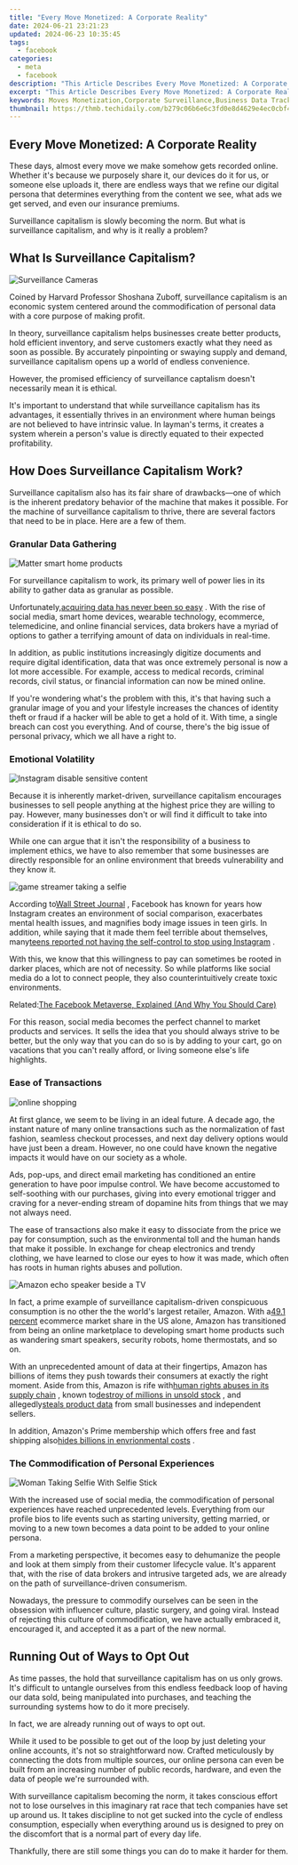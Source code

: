 ```yaml
---
title: "Every Move Monetized: A Corporate Reality"
date: 2024-06-21 23:21:23
updated: 2024-06-23 10:35:45
tags:
  - facebook
categories:
  - meta
  - facebook
description: "This Article Describes Every Move Monetized: A Corporate Reality"
excerpt: "This Article Describes Every Move Monetized: A Corporate Reality"
keywords: Moves Monetization,Corporate Surveillance,Business Data Tracking,Profit From Behavior,Privacy in Workplaces,Employee Metrics,Corporate Oversight
thumbnail: https://thmb.techidaily.com/b279c06b6e6c3fd0e8d4629e4ec0cbf49c045cc7b02c032f41a1f426c3c24ec8.jpg
---
```


## Every Move Monetized: A Corporate Reality

 These days, almost every move we make somehow gets recorded online. Whether it's because we purposely share it, our devices do it for us, or someone else uploads it, there are endless ways that we refine our digital persona that determines everything from the content we see, what ads we get served, and even our insurance premiums.

 Surveillance capitalism is slowly becoming the norm. But what is surveillance capitalism, and why is it really a problem?

## What Is Surveillance Capitalism?

![Surveillance Cameras](https://static1.makeuseofimages.com/wordpress/wp-content/uploads/2021/02/Surveillance-Cameras.jpg)

 Coined by Harvard Professor Shoshana Zuboff, surveillance capitalism is an economic system centered around the commodification of personal data with a core purpose of making profit.

 In theory, surveillance capitalism helps businesses create better products, hold efficient inventory, and serve customers exactly what they need as soon as possible. By accurately pinpointing or swaying supply and demand, surveillance capitalism opens up a world of endless convenience.

 However, the promised efficiency of surveillance captalism doesn't necessarily mean it is ethical.

 It's important to understand that while surveillance capitalism has its advantages, it essentially thrives in an environment where human beings are not believed to have intrinsic value. In layman's terms, it creates a system wherein a person's value is directly equated to their expected profitability.

## How Does Surveillance Capitalism Work?

 Surveillance capitalism also has its fair share of drawbacks—one of which is the inherent predatory behavior of the machine that makes it possible. For the machine of surveillance capitalism to thrive, there are several factors that need to be in place. Here are a few of them.

### Granular Data Gathering

![Matter smart home products](https://static1.makeuseofimages.com/wordpress/wp-content/uploads/2021/08/matter-logo-smart-home.JPG)

 For surveillance capitalism to work, its primary well of power lies in its ability to gather data as granular as possible.

 Unfortunately,[acquiring data has never been so easy](https://www.makeuseof.com/keep-advertisers-from-stealing-data/) . With the rise of social media, smart home devices, wearable technology, ecommerce, telemedicine, and online financial services, data brokers have a myriad of options to gather a terrifying amount of data on individuals in real-time.

 In addition, as public institutions increasingly digitize documents and require digital identification, data that was once extremely personal is now a lot more accessible. For example, access to medical records, criminal records, civil status, or financial information can now be mined online.

 If you're wondering what's the problem with this, it's that having such a granular image of you and your lifestyle increases the chances of identity theft or fraud if a hacker will be able to get a hold of it. With time, a single breach can cost you everything. And of course, there's the big issue of personal privacy, which we all have a right to.

### Emotional Volatility

![Instagram disable sensitive content](https://static1.makeuseofimages.com/wordpress/wp-content/uploads/2021/08/Instagram-Explore-1.jpg)

 Because it is inherently market-driven, surveillance capitalism encourages businesses to sell people anything at the highest price they are willing to pay. However, many businesses don't or will find it difficult to take into consideration if it is ethical to do so.

 While one can argue that it isn't the responsibility of a business to implement ethics, we have to also remember that some businesses are directly responsible for an online environment that breeds vulnerability and they know it.

![game streamer taking a selfie](https://static1.makeuseofimages.com/wordpress/wp-content/uploads/2021/09/game-streamer-selfie.jpg)

 According to[Wall Street Journal](https://emakicms.com/brand/21/articles/edit/2002984) , Facebook has known for years how Instagram creates an environment of social comparison, exacerbates mental health issues, and magnifies body image issues in teen girls. In addition, while saying that it made them feel terrible about themselves, many[teens reported not having the self-control to stop using Instagram](https://www.wsj.com/articles/instagram-adds-more-protections-for-teenagers-11627390800?mod=article%5Finline) .

 With this, we know that this willingness to pay can sometimes be rooted in darker places, which are not of necessity. So while platforms like social media do a lot to connect people, they also counterintuitively create toxic environments.

 Related:[The Facebook Metaverse, Explained (And Why You Should Care)](https://www.makeuseof.com/facebook-metaverse-explained/)

 For this reason, social media becomes the perfect channel to market products and services. It sells the idea that you should always strive to be better, but the only way that you can do so is by adding to your cart, go on vacations that you can't really afford, or living someone else's life highlights.

### Ease of Transactions

![online shopping](https://static1.makeuseofimages.com/wordpress/wp-content/uploads/2021/07/online-shopping.jpg)

 At first glance, we seem to be living in an ideal future. A decade ago, the instant nature of many online transactions such as the normalization of fast fashion, seamless checkout processes, and next day delivery options would have just been a dream. However, no one could have known the negative impacts it would have on our society as a whole.

 Ads, pop-ups, and direct email marketing has conditioned an entire generation to have poor impulse control. We have become accustomed to self-soothing with our purchases, giving into every emotional trigger and craving for a never-ending stream of dopamine hits from things that we may not always need.

 The ease of transactions also make it easy to dissociate from the price we pay for consumption, such as the environmental toll and the human hands that make it possible. In exchange for cheap electronics and trendy clothing, we have learned to close our eyes to how it was made, which often has roots in human rights abuses and pollution.

![Amazon echo speaker beside a TV](https://static1.makeuseofimages.com/wordpress/wp-content/uploads/2021/09/rsz_loewe-technology-skqnm8v6dok-unsplash-1.jpg)

 In fact, a prime example of surveillance capitalism-driven conspicuous consumption is no other the the world's largest retailer, Amazon. With a[49.1 percent](https://techcrunch.com/2018/07/13/amazons-share-of-the-us-e-commerce-market-is-now-49-or-5-of-all-retail-spend/) ecommerce market share in the US alone, Amazon has transitioned from being an online marketplace to developing smart home products such as wandering smart speakers, security robots, home thermostats, and so on.

 With an unprecedented amount of data at their fingertips, Amazon has billions of items they push towards their consumers at exactly the right moment. Aside from this, Amazon is rife with[human rights abuses in its supply chain](https://www.oxfamamerica.org/press/oxfam-urges-amazon-address-human-rights-risks-its-supply-chain-and-protect-its-workers/) , known to[destroy of millions in unsold stock](https://www.itv.com/news/2021-06-21/amazon-destroying-millions-of-items-of-unsold-stock-in-one-of-its-uk-warehouses-every-year-itv-news-investigation-finds) , and allegedly[steals product data](https://www.wsj.com/articles/amazon-scooped-up-data-from-its-own-sellers-to-launch-competing-products-11587650015) from small businesses and independent sellers.

 In addition, Amazon's Prime membership which offers free and fast shipping also[hides billions in envrionmental costs](https://www.buzzfeednews.com/article/nicolenguyen/environmental-impact-of-amazon-prime) .

### The Commodification of Personal Experiences

![Woman Taking Selfie With Selfie Stick](https://static1.makeuseofimages.com/wordpress/wp-content/uploads/2021/08/woman-taking-selfie-with-selfie-stick.jpeg)

 With the increased use of social media, the commodification of personal experiences have reached unprecedented levels. Everything from our profile bios to life events such as starting university, getting married, or moving to a new town becomes a data point to be added to your online persona.

 From a marketing perspective, it becomes easy to dehumanize the people and look at them simply from their customer lifecycle value. It's apparent that, with the rise of data brokers and intrusive targeted ads, we are already on the path of surveillance-driven consumerism.

 Nowadays, the pressure to commodify ourselves can be seen in the obsession with influencer culture, plastic surgery, and going viral. Instead of rejecting this culture of commodification, we have actually embraced it, encouraged it, and accepted it as a part of the new normal.

## Running Out of Ways to Opt Out

 As time passes, the hold that surveillance capitalism has on us only grows. It's difficult to untangle ourselves from this endless feedback loop of having our data sold, being manipulated into purchases, and teaching the surrounding systems how to do it more precisely.

In fact, we are already running out of ways to opt out.

 While it used to be possible to get out of the loop by just deleting your online accounts, it's not so straightforward now. Crafted meticulously by connecting the dots from multiple sources, our online persona can even be built from an increasing number of public records, hardware, and even the data of people we're surrounded with.

 With surveillance capitalism becoming the norm, it takes conscious effort not to lose ourselves in this imaginary rat race that tech companies have set up around us. It takes discipline to not get sucked into the cycle of endless consumption, especially when everything around us is designed to prey on the discomfort that is a normal part of every day life.

 Thankfully, there are still some things you can do to make it harder for them.


<ins class="adsbygoogle"
     style="display:block"
     data-ad-format="autorelaxed"
     data-ad-client="ca-pub-7571918770474297"
     data-ad-slot="1223367746"></ins>



<ins class="adsbygoogle"
     style="display:block"
     data-ad-client="ca-pub-7571918770474297"
     data-ad-slot="8358498916"
     data-ad-format="auto"
     data-full-width-responsive="true"></ins>
